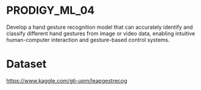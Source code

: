 # PRODIGY_ML_04

Develop a hand gesture recognition model that can accurately identify and classify different hand gestures from image or video data, enabling intuitive human-computer interaction and gesture-based control systems.



# Dataset 
https://www.kaggle.com/gti-upm/leapgestrecog
